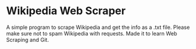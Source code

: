 # Wikipedia Web Scraper
A simple program to scrape Wikipedia and get the info as a .txt file.
Please make sure not to spam Wikipedia with requests. Made it to learn Web Scraping and Git.

